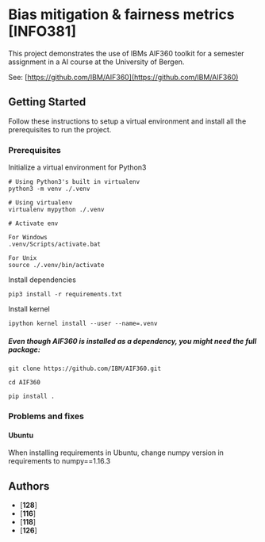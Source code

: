 # Bias mitigation & fairness metrics [INFO381]

This project demonstrates the use of IBMs AIF360 toolkit for a semester assignment in a AI course at the University of Bergen. 

See: [https://github.com/IBM/AIF360](https://github.com/IBM/AIF360)

## Getting Started

Follow these instructions to setup a virtual environment and install all the prerequisites to run the project. 

### Prerequisites

Initialize a virtual environment for Python3

```
# Using Python3's built in virtualenv
python3 -m venv ./.venv

# Using virtualenv 
virtualenv mypython ./.venv

# Activate env

For Windows
.venv/Scripts/activate.bat

For Unix
source ./.venv/bin/activate
```
Install dependencies

```
pip3 install -r requirements.txt
```

Install kernel

```
ipython kernel install --user --name=.venv
```

##### Even though AIF360 is installed as a dependency, you might need the full package:

```
git clone https://github.com/IBM/AIF360.git

cd AIF360

pip install .
```

### Problems and fixes
#### Ubuntu
When installing requirements in Ubuntu, change numpy version in requirements to numpy==1.16.3

## Authors

* [**128**]
* [**116**]
* [**118**]
* [**126**]
